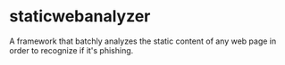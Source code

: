 # staticwebanalyzer
A framework that batchly analyzes the static content of any web page in order to recognize if it's phishing.
